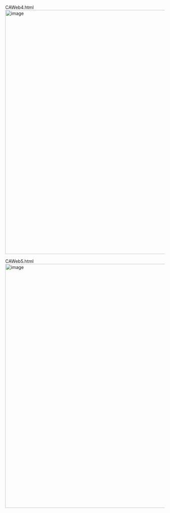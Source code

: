 CAWeb4.html <br>
<img width="1024" height="768" alt="image" src="https://github.com/user-attachments/assets/40763470-8f6f-4d1a-9052-9bfd92f7a2c3" />

CAWeb5.html <br>
<img width="1024" height="768" alt="image" src="https://github.com/user-attachments/assets/483e17b3-8106-415c-9732-c531fac8fe65" />
